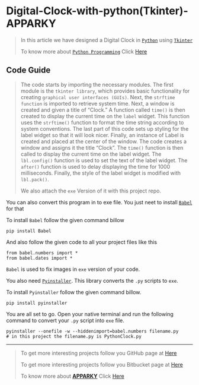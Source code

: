 # Digital-Clock-with-python(Tkinter)-APPARKY

> In this article we have designed a Digital Clock in [`Python`](https://www.python.org/) using [`Tkinter`](https://docs.python.org/3/library/tkinter.html)
> 
> To know more about [`Python Programming`](https://www.python.org/) Click [Here](https://www.python.org/)
>
> 
## Code Guide

> The code starts by importing the necessary modules.
> The first module is the `tkinter library`, which provides basic functionality for creating `graphical user interfaces (GUIs)`.
> Next, the `strftime function` is imported to retrieve system time.
> Next, a window is created and given a title of “Clock.”
> A function called `time()` is then created to display the current time on the `label` widget.
> This function uses the `strftime()` function to format the time string according to system conventions.
> The last part of this code sets up styling for the label widget so that it will look nicer.
> Finally, an instance of Label is created and placed at the center of the window.
> The code creates a window and assigns it the title “Clock”.
> The `time()` function is then called to display the current time on the label widget.
> The `lbl.config()` function is used to set the text of the label widget.
> The `after()` function is used to delay displaying the time for 1000 milliseconds.
> Finally, the style of the label widget is modified with `lbl.pack()`.
> 
> 
> We also attach the `exe` Version of it with this project repo.
> 
You can also convert this program in to exe file. You just neet to install [`Babel`](https://babel.pocoo.org/en/latest/) for that

To install `Babel` follow the given command billow
```commandline
pip install Babel
```

And also follow the given code to all your project files like this
```commandline
from babel.numbers import *
from babel.dates import *
```
`Babel` is used to fix images in `exe` version of your code.

You also need [`Pyinstaller`](https://pyinstaller.org/en/stable/). This library converts the `.py` scripts to `exe`.

To install `Pyinstaller` follow the given command billow.
```commandline
pip install pyinstaller
```

You are all set to go. Open your native terminal and run the following command to convert your `.py` script into `exe` file.
```commandline
pyinstaller --onefile -w --hiddenimport=babel.numbers filename.py   
# in this project the filename.py is PythonClock.py
```









-------------------
> 
> To get more interesting projects follow you GitHub page at [Here](https://github.com/Apparky)
> 
> To get more interesting projects follow you Bitbucket page at [Here](https://bitbucket.org/apparky-web/workspace/overview)
> 
> To know more about [__APPARKY__](https://apparky.vercel.app/) Click [Here](https://apparky-soumenmtec-gmailcom.vercel.app/)







